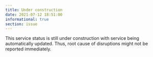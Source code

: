 ```yaml
---
title: Under construction
date: 2021-07-12 18:51:00
informational: true
section: issue
---
```


This service status is still under construction with service being automatically updated.
Thus, root cause of disruptions might not be reported immediately.
